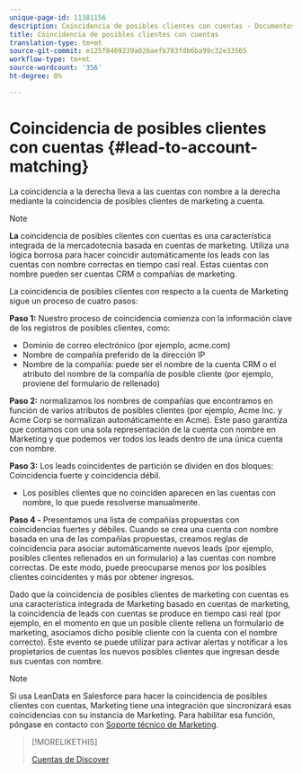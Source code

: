 ```yaml
---
unique-page-id: 11381156
description: Coincidencia de posibles clientes con cuentas - Documentos de marketing - Documentación del producto
title: Coincidencia de posibles clientes con cuentas
translation-type: tm+mt
source-git-commit: e125f8469239a026aefb703fdb6ba99c32e33565
workflow-type: tm+mt
source-wordcount: '356'
ht-degree: 0%

---
```



# Coincidencia de posibles clientes con cuentas {#lead-to-account-matching}

La coincidencia a la derecha lleva a las cuentas con nombre a la derecha mediante la coincidencia de posibles clientes de marketing a cuenta.

>[!NOTE]
>
>**La** coincidencia de posibles clientes con cuentas es una característica integrada de la mercadotecnia basada en cuentas de marketing. Utiliza una lógica borrosa para hacer coincidir automáticamente los leads con las cuentas con nombre correctas en tiempo casi real. Estas cuentas con nombre pueden ser cuentas CRM o compañías de marketing.

La coincidencia de posibles clientes con respecto a la cuenta de Marketing sigue un proceso de cuatro pasos:

**Paso 1:** Nuestro proceso de coincidencia comienza con la información clave de los registros de posibles clientes, como:

* Dominio de correo electrónico (por ejemplo, acme.com)
* Nombre de compañía preferido de la dirección IP
* Nombre de la compañía: puede ser el nombre de la cuenta CRM o el atributo del nombre de la compañía de posible cliente (por ejemplo, proviene del formulario de rellenado)

**Paso 2:** normalizamos los nombres de compañías que encontramos en función de varios atributos de posibles clientes (por ejemplo, Acme Inc. y Acme Corp se normalizan automáticamente en Acme). Este paso garantiza que contamos con una sola representación de la cuenta con nombre en Marketing y que podemos ver todos los leads dentro de una única cuenta con nombre.

**Paso 3:** Los leads coincidentes de partición se dividen en dos bloques: Coincidencia fuerte y coincidencia débil.

* Los posibles clientes que no coinciden aparecen en las cuentas con nombre, lo que puede resolverse manualmente.

**Paso 4 -** Presentamos una lista de compañías propuestas con coincidencias fuertes y débiles. Cuando se crea una cuenta con nombre basada en una de las compañías propuestas, creamos reglas de coincidencia para asociar automáticamente nuevos leads (por ejemplo, posibles clientes rellenados en un formulario) a las cuentas con nombre correctas. De este modo, puede preocuparse menos por los posibles clientes coincidentes y más por obtener ingresos.

Dado que la coincidencia de posibles clientes de marketing con cuentas es una característica integrada de Marketing basado en cuentas de marketing, la coincidencia de leads con cuentas se produce en tiempo casi real (por ejemplo, en el momento en que un posible cliente rellena un formulario de marketing, asociamos dicho posible cliente con la cuenta con el nombre correcto). Este evento se puede utilizar para activar alertas y notificar a los propietarios de cuentas los nuevos posibles clientes que ingresan desde sus cuentas con nombre.

>[!NOTE]
>
>Si usa LeanData en Salesforce para hacer la coincidencia de posibles clientes con cuentas, Marketing tiene una integración que sincronizará esas coincidencias con su instancia de Marketing. Para habilitar esa función, póngase en contacto con [Soporte técnico de Marketing](https://nation.marketo.com/t5/Support/ct-p/Support).

>[!MORELIKETHIS]
>
>[Cuentas de Discover](/help/marketo/product-docs/account-based-marketing/target/named-accounts/discover-accounts.md)
